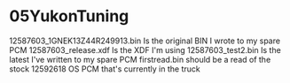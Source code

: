# 05YukonTuning
12587603_1GNEK13Z44R249913.bin Is the original BIN I wrote to my spare PCM
12587603_release.xdf Is the XDF I'm using
12587603_test2.bin Is the latest I've written to my spare PCM
firstread.bin should be a read of the stock 12592618 OS PCM that's currently in the truck
